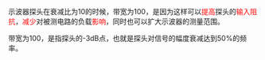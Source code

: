 示波器探头在衰减比为10的时候，带宽为100，是因为这样可以<font color="red">提高</font>探头的<font color="red">输入阻抗</font>，<font color="red">减少</font>对被测电路的负载<font color="red">影响</font>，同时也可以扩大示波器的测量范围。

带宽为100，是指探头的-3dB点，也就是探头对信号的幅度衰减达到50%的频率。
